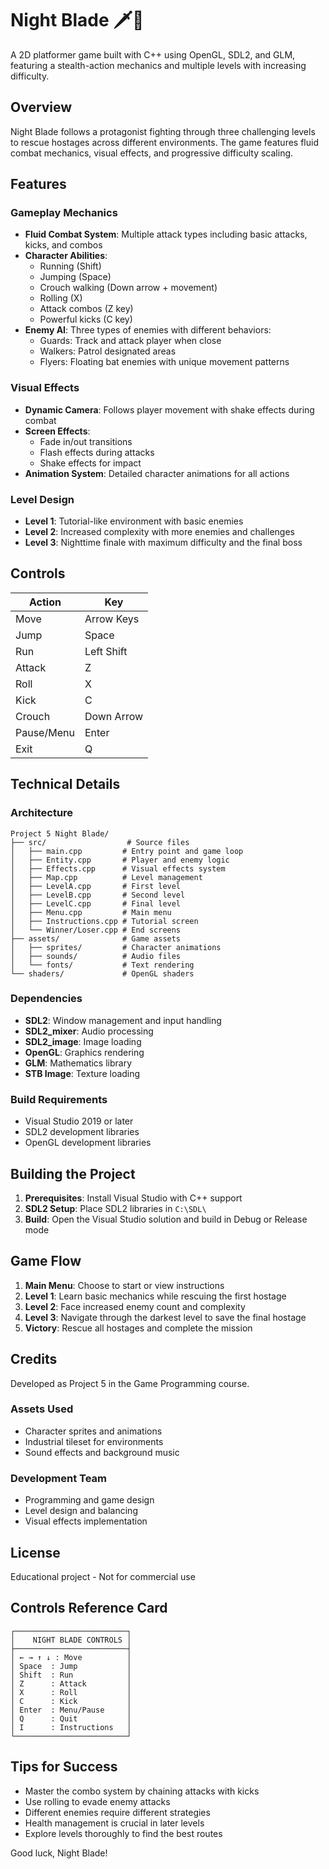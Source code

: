 # Night Blade 🗡️🌙

A 2D platformer game built with C++ using OpenGL, SDL2, and GLM, featuring a stealth-action mechanics and multiple levels with increasing difficulty.

## Overview

Night Blade follows a protagonist fighting through three challenging levels to rescue hostages across different environments. The game features fluid combat mechanics, visual effects, and progressive difficulty scaling.

## Features

### Gameplay Mechanics
- **Fluid Combat System**: Multiple attack types including basic attacks, kicks, and combos
- **Character Abilities**:
  - Running (Shift)
  - Jumping (Space)
  - Crouch walking (Down arrow + movement)
  - Rolling (X)
  - Attack combos (Z key)
  - Powerful kicks (C key)
- **Enemy AI**: Three types of enemies with different behaviors:
  - Guards: Track and attack player when close
  - Walkers: Patrol designated areas
  - Flyers: Floating bat enemies with unique movement patterns

### Visual Effects
- **Dynamic Camera**: Follows player movement with shake effects during combat
- **Screen Effects**:
  - Fade in/out transitions
  - Flash effects during attacks
  - Shake effects for impact
- **Animation System**: Detailed character animations for all actions

### Level Design
- **Level 1**: Tutorial-like environment with basic enemies
- **Level 2**: Increased complexity with more enemies and challenges
- **Level 3**: Nighttime finale with maximum difficulty and the final boss

## Controls

| Action | Key |
|--------|-----|
| Move | Arrow Keys |
| Jump | Space |
| Run | Left Shift |
| Attack | Z |
| Roll | X |
| Kick | C |
| Crouch | Down Arrow |
| Pause/Menu | Enter |
| Exit | Q |

## Technical Details

### Architecture
```
Project 5 Night Blade/
├── src/                  # Source files
│   ├── main.cpp         # Entry point and game loop
│   ├── Entity.cpp       # Player and enemy logic
│   ├── Effects.cpp      # Visual effects system
│   ├── Map.cpp          # Level management
│   ├── LevelA.cpp       # First level
│   ├── LevelB.cpp       # Second level
│   ├── LevelC.cpp       # Final level
│   ├── Menu.cpp         # Main menu
│   ├── Instructions.cpp # Tutorial screen
│   └── Winner/Loser.cpp # End screens
├── assets/              # Game assets
│   ├── sprites/         # Character animations
│   ├── sounds/          # Audio files
│   └── fonts/           # Text rendering
└── shaders/             # OpenGL shaders
```

### Dependencies
- **SDL2**: Window management and input handling
- **SDL2_mixer**: Audio processing
- **SDL2_image**: Image loading
- **OpenGL**: Graphics rendering
- **GLM**: Mathematics library
- **STB Image**: Texture loading

### Build Requirements
- Visual Studio 2019 or later
- SDL2 development libraries
- OpenGL development libraries

## Building the Project

1. **Prerequisites**: Install Visual Studio with C++ support
2. **SDL2 Setup**: Place SDL2 libraries in `C:\SDL\`
3. **Build**: Open the Visual Studio solution and build in Debug or Release mode

## Game Flow

1. **Main Menu**: Choose to start or view instructions
2. **Level 1**: Learn basic mechanics while rescuing the first hostage
3. **Level 2**: Face increased enemy count and complexity
4. **Level 3**: Navigate through the darkest level to save the final hostage
5. **Victory**: Rescue all hostages and complete the mission

## Credits

Developed as Project 5 in the Game Programming course.

### Assets Used
- Character sprites and animations
- Industrial tileset for environments
- Sound effects and background music

### Development Team
- Programming and game design
- Level design and balancing
- Visual effects implementation

## License

Educational project - Not for commercial use

## Controls Reference Card

```
┌─────────────────────────┐
│    NIGHT BLADE CONTROLS │
├─────────────────────────┤
│ ← → ↑ ↓ : Move          │
│ Space  : Jump           │
│ Shift  : Run            │
│ Z      : Attack         │
│ X      : Roll           │
│ C      : Kick           │
│ Enter  : Menu/Pause     │
│ Q      : Quit           │
│ I      : Instructions   │
└─────────────────────────┘
```

## Tips for Success
- Master the combo system by chaining attacks with kicks
- Use rolling to evade enemy attacks
- Different enemies require different strategies
- Health management is crucial in later levels
- Explore levels thoroughly to find the best routes

Good luck, Night Blade!
